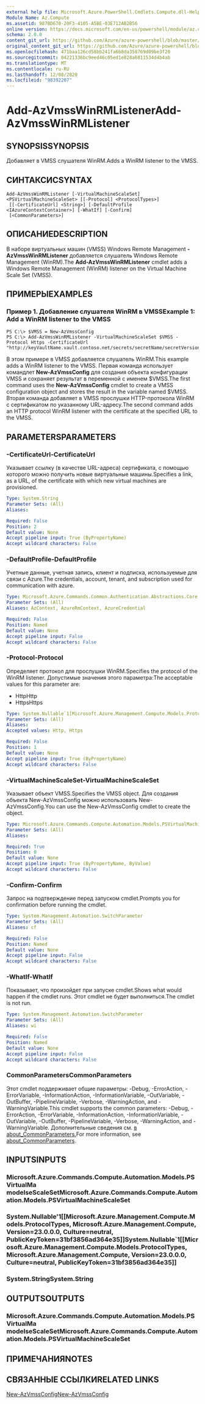 ```yaml
---
external help file: Microsoft.Azure.PowerShell.Cmdlets.Compute.dll-Help.xml
Module Name: Az.Compute
ms.assetid: 987BD670-20F3-4105-A5BE-03E712AB2B56
online version: https://docs.microsoft.com/en-us/powershell/module/az.compute/add-azvmsswinrmlistener
schema: 2.0.0
content_git_url: https://github.com/Azure/azure-powershell/blob/master/src/Compute/Compute/help/Add-AzVmssWinRMListener.md
original_content_git_url: https://github.com/Azure/azure-powershell/blob/master/src/Compute/Compute/help/Add-AzVmssWinRMListener.md
ms.openlocfilehash: 471baa126cd58bb241fa6b8da358769d09be3f20
ms.sourcegitcommit: 04221336bc9eed46c05ed1e828a6811534d4b4ab
ms.translationtype: MT
ms.contentlocale: ru-RU
ms.lasthandoff: 12/08/2020
ms.locfileid: "98392207"
---
```

# <span data-ttu-id="09c54-101">Add-AzVmssWinRMListener</span><span class="sxs-lookup"><span data-stu-id="09c54-101">Add-AzVmssWinRMListener</span></span>

## <span data-ttu-id="09c54-102">SYNOPSIS</span><span class="sxs-lookup"><span data-stu-id="09c54-102">SYNOPSIS</span></span>
<span data-ttu-id="09c54-103">Добавляет в VMSS слушателя WinRM.</span><span class="sxs-lookup"><span data-stu-id="09c54-103">Adds a WinRM listener to the VMSS.</span></span>

## <span data-ttu-id="09c54-104">СИНТАКСИС</span><span class="sxs-lookup"><span data-stu-id="09c54-104">SYNTAX</span></span>

```
Add-AzVmssWinRMListener [-VirtualMachineScaleSet] <PSVirtualMachineScaleSet> [[-Protocol] <ProtocolTypes>]
 [[-CertificateUrl] <String>] [-DefaultProfile <IAzureContextContainer>] [-WhatIf] [-Confirm]
 [<CommonParameters>]
```

## <span data-ttu-id="09c54-105">ОПИСАНИЕ</span><span class="sxs-lookup"><span data-stu-id="09c54-105">DESCRIPTION</span></span>
<span data-ttu-id="09c54-106">В наборе виртуальных машин (VMSS) Windows Remote Management **-AzVmssWinRMListener** добавляется слушатель Windows Remote Management (WinRM).</span><span class="sxs-lookup"><span data-stu-id="09c54-106">The **Add-AzVmssWinRMListener** cmdlet adds a Windows Remote Management (WinRM) listener on the Virtual Machine Scale Set (VMSS).</span></span>

## <span data-ttu-id="09c54-107">ПРИМЕРЫ</span><span class="sxs-lookup"><span data-stu-id="09c54-107">EXAMPLES</span></span>

### <span data-ttu-id="09c54-108">Пример 1. Добавление слушателя WinRM в VMSS</span><span class="sxs-lookup"><span data-stu-id="09c54-108">Example 1: Add a WinRM listener to the VMSS</span></span>
```
PS C:\> $VMSS = New-AzVmssConfig
PS C:\> Add-AzVmssWinRMListener -VirtualMachineScaleSet $VMSS -Protocol Https -CertificateUrl "http://keyVaultName.vault.contoso.net/secrets/secretName/secretVersion"
```

<span data-ttu-id="09c54-109">В этом примере в VMSS добавляется слушатель WinRM.</span><span class="sxs-lookup"><span data-stu-id="09c54-109">This example adds a WinRM listener to the VMSS.</span></span>
<span data-ttu-id="09c54-110">Первая команда использует командлет **New-AzVmssConfig** для создания объекта конфигурации VMSS и сохраняет результат в переменной с именем $VMSS.</span><span class="sxs-lookup"><span data-stu-id="09c54-110">The first command uses the **New-AzVmssConfig** cmdlet to create a VMSS configuration object and stores the result in the variable named $VMSS.</span></span>
<span data-ttu-id="09c54-111">Вторая команда добавляет в VMSS прослушки HTTP-протокола WinRM с сертификатом по указанному URL-адресу.</span><span class="sxs-lookup"><span data-stu-id="09c54-111">The second command adds an HTTP protocol WinRM listener with the certificate at the specified URL to the VMSS.</span></span>

## <span data-ttu-id="09c54-112">PARAMETERS</span><span class="sxs-lookup"><span data-stu-id="09c54-112">PARAMETERS</span></span>

### <span data-ttu-id="09c54-113">-CertificateUrl</span><span class="sxs-lookup"><span data-stu-id="09c54-113">-CertificateUrl</span></span>
<span data-ttu-id="09c54-114">Указывает ссылку (в качестве URL-адреса) сертификата, с помощью которого можно получить новые виртуальные машины.</span><span class="sxs-lookup"><span data-stu-id="09c54-114">Specifies a link, as a URL, of the certificate with which new virtual machines are provisioned.</span></span>

```yaml
Type: System.String
Parameter Sets: (All)
Aliases:

Required: False
Position: 2
Default value: None
Accept pipeline input: True (ByPropertyName)
Accept wildcard characters: False
```

### <span data-ttu-id="09c54-115">-DefaultProfile</span><span class="sxs-lookup"><span data-stu-id="09c54-115">-DefaultProfile</span></span>
<span data-ttu-id="09c54-116">Учетные данные, учетная запись, клиент и подписка, используемые для связи с Azure.</span><span class="sxs-lookup"><span data-stu-id="09c54-116">The credentials, account, tenant, and subscription used for communication with azure.</span></span>

```yaml
Type: Microsoft.Azure.Commands.Common.Authentication.Abstractions.Core.IAzureContextContainer
Parameter Sets: (All)
Aliases: AzContext, AzureRmContext, AzureCredential

Required: False
Position: Named
Default value: None
Accept pipeline input: False
Accept wildcard characters: False
```

### <span data-ttu-id="09c54-117">-Protocol</span><span class="sxs-lookup"><span data-stu-id="09c54-117">-Protocol</span></span>
<span data-ttu-id="09c54-118">Определяет протокол для прослушки WinRM.</span><span class="sxs-lookup"><span data-stu-id="09c54-118">Specifies the protocol of the WinRM listener.</span></span>
<span data-ttu-id="09c54-119">Допустимые значения этого параметра:</span><span class="sxs-lookup"><span data-stu-id="09c54-119">The acceptable values for this parameter are:</span></span>
- <span data-ttu-id="09c54-120">Http</span><span class="sxs-lookup"><span data-stu-id="09c54-120">Http</span></span>
- <span data-ttu-id="09c54-121">Https</span><span class="sxs-lookup"><span data-stu-id="09c54-121">Https</span></span>

```yaml
Type: System.Nullable`1[Microsoft.Azure.Management.Compute.Models.ProtocolTypes]
Parameter Sets: (All)
Aliases:
Accepted values: Http, Https

Required: False
Position: 1
Default value: None
Accept pipeline input: True (ByPropertyName)
Accept wildcard characters: False
```

### <span data-ttu-id="09c54-122">-VirtualMachineScaleSet</span><span class="sxs-lookup"><span data-stu-id="09c54-122">-VirtualMachineScaleSet</span></span>
<span data-ttu-id="09c54-123">Указывает объект VMSS.</span><span class="sxs-lookup"><span data-stu-id="09c54-123">Specifies the VMSS object.</span></span>
<span data-ttu-id="09c54-124">Для создания объекта New-AzVmssConfig можно использовать New-AzVmssConfig.</span><span class="sxs-lookup"><span data-stu-id="09c54-124">You can use the New-AzVmssConfig cmdlet to create the object.</span></span>

```yaml
Type: Microsoft.Azure.Commands.Compute.Automation.Models.PSVirtualMachineScaleSet
Parameter Sets: (All)
Aliases:

Required: True
Position: 0
Default value: None
Accept pipeline input: True (ByPropertyName, ByValue)
Accept wildcard characters: False
```

### <span data-ttu-id="09c54-125">-Confirm</span><span class="sxs-lookup"><span data-stu-id="09c54-125">-Confirm</span></span>
<span data-ttu-id="09c54-126">Запрос на подтверждение перед запуском cmdlet.</span><span class="sxs-lookup"><span data-stu-id="09c54-126">Prompts you for confirmation before running the cmdlet.</span></span>

```yaml
Type: System.Management.Automation.SwitchParameter
Parameter Sets: (All)
Aliases: cf

Required: False
Position: Named
Default value: None
Accept pipeline input: False
Accept wildcard characters: False
```

### <span data-ttu-id="09c54-127">-WhatIf</span><span class="sxs-lookup"><span data-stu-id="09c54-127">-WhatIf</span></span>
<span data-ttu-id="09c54-128">Показывает, что произойдет при запуске cmdlet.</span><span class="sxs-lookup"><span data-stu-id="09c54-128">Shows what would happen if the cmdlet runs.</span></span> <span data-ttu-id="09c54-129">Этот cmdlet не будет выполниться.</span><span class="sxs-lookup"><span data-stu-id="09c54-129">The cmdlet is not run.</span></span>

```yaml
Type: System.Management.Automation.SwitchParameter
Parameter Sets: (All)
Aliases: wi

Required: False
Position: Named
Default value: None
Accept pipeline input: False
Accept wildcard characters: False
```

### <span data-ttu-id="09c54-130">CommonParameters</span><span class="sxs-lookup"><span data-stu-id="09c54-130">CommonParameters</span></span>
<span data-ttu-id="09c54-131">Этот cmdlet поддерживает общие параметры: -Debug, -ErrorAction, -ErrorVariable, -InformationAction, -InformationVariable, -OutVariable, -OutBuffer, -PipelineVariable, -Verbose, -WarningAction, and -WarningVariable.</span><span class="sxs-lookup"><span data-stu-id="09c54-131">This cmdlet supports the common parameters: -Debug, -ErrorAction, -ErrorVariable, -InformationAction, -InformationVariable, -OutVariable, -OutBuffer, -PipelineVariable, -Verbose, -WarningAction, and -WarningVariable.</span></span> <span data-ttu-id="09c54-132">Дополнительные сведения см. [в about_CommonParameters.](http://go.microsoft.com/fwlink/?LinkID=113216)</span><span class="sxs-lookup"><span data-stu-id="09c54-132">For more information, see [about_CommonParameters](http://go.microsoft.com/fwlink/?LinkID=113216).</span></span>

## <span data-ttu-id="09c54-133">INPUTS</span><span class="sxs-lookup"><span data-stu-id="09c54-133">INPUTS</span></span>

### <span data-ttu-id="09c54-134">Microsoft.Azure.Commands.Compute.Automation.Models.PSVirtualMa modelseScaleSet</span><span class="sxs-lookup"><span data-stu-id="09c54-134">Microsoft.Azure.Commands.Compute.Automation.Models.PSVirtualMachineScaleSet</span></span>

### <span data-ttu-id="09c54-135">System.Nullable'1[[Microsoft.Azure.Management.Compute.Models.ProtocolTypes, Microsoft.Azure.Management.Compute, Version=23.0.0.0, Culture=neutral, PublicKeyToken=31bf3856ad364e35]]</span><span class="sxs-lookup"><span data-stu-id="09c54-135">System.Nullable\`1[[Microsoft.Azure.Management.Compute.Models.ProtocolTypes, Microsoft.Azure.Management.Compute, Version=23.0.0.0, Culture=neutral, PublicKeyToken=31bf3856ad364e35]]</span></span>

### <span data-ttu-id="09c54-136">System.String</span><span class="sxs-lookup"><span data-stu-id="09c54-136">System.String</span></span>

## <span data-ttu-id="09c54-137">OUTPUTS</span><span class="sxs-lookup"><span data-stu-id="09c54-137">OUTPUTS</span></span>

### <span data-ttu-id="09c54-138">Microsoft.Azure.Commands.Compute.Automation.Models.PSVirtualMa modelseScaleSet</span><span class="sxs-lookup"><span data-stu-id="09c54-138">Microsoft.Azure.Commands.Compute.Automation.Models.PSVirtualMachineScaleSet</span></span>

## <span data-ttu-id="09c54-139">ПРИМЕЧАНИЯ</span><span class="sxs-lookup"><span data-stu-id="09c54-139">NOTES</span></span>

## <span data-ttu-id="09c54-140">СВЯЗАННЫЕ ССЫЛКИ</span><span class="sxs-lookup"><span data-stu-id="09c54-140">RELATED LINKS</span></span>

[<span data-ttu-id="09c54-141">New-AzVmssConfig</span><span class="sxs-lookup"><span data-stu-id="09c54-141">New-AzVmssConfig</span></span>](./New-AzVmssConfig.md)


